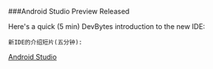 ###Android Studio Preview Released

Here's a quick (5 min) DevBytes introduction to the new IDE:

```
新IDE的介绍短片(五分钟):
```

[Android Studio](http://www.youtube.com/watch?v=e0fXuyL0xVU)